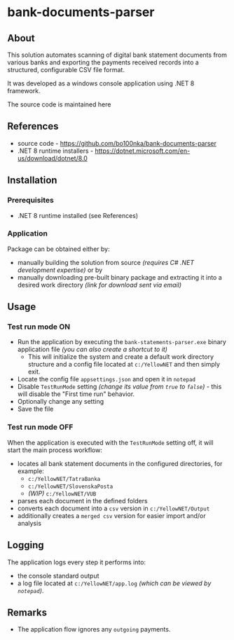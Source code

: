# bank-documents-parser

## About
This solution automates scanning of digital bank statement documents from various banks and exporting the payments received records into a structured, configurable CSV file format.

It was developed as a windows console application using .NET 8 framework.

The source code is maintained here

## References
* source code - https://github.com/bo100nka/bank-documents-parser
* .NET 8 runtime installers - https://dotnet.microsoft.com/en-us/download/dotnet/8.0

## Installation

### Prerequisites

* .NET 8 runtime installed (see References)

### Application

Package can be obtained either by:
* manually building the solution from source _(requires C# .NET development expertise)_ or by
* manually downloading pre-built binary package and extracting it into a desired work directory _(link for download sent via email)_

## Usage

### Test run mode ON
* Run the application by executing the `bank-statements-parser.exe` binary application file _(you can also create a shortcut to it)_
    * This will initialize the system and create a default work directory structure and a config file located at `c:/YellowNET` and then simply exit.
* Locate the config file `appsettings.json` and open it in `notepad`
* Disable `TestRunMode` setting _(change its value from `true` to `false`)_ - this will disable the "First time run" behavior.
* Optionally change any setting
* Save the file

### Test run mode OFF
When the application is executed with the `TestRunMode` setting off, it will start the main process workflow:
* locates all bank statement documents in the configured directories, for example:
    * `c:/YellowNET/TatraBanka`
    * `c:/YellowNET/SlovenskaPosta`
    * _(WIP)_ `c:/YellowNET/VUB`
* parses each document in the defined folders
* converts each document into a `csv` version in `c:/YellowNET/Output`
* additionally creates a `merged csv` version for easier import and/or analysis

## Logging
The application logs every step it performs into:
* the console standard output
* a log file located at `c:/YellowNET/app.log` _(which can be viewed by `notepad`)_.

## Remarks
* The application flow ignores any `outgoing` payments.
